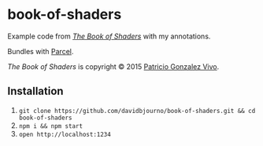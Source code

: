 # book-of-shaders

Example code from _[The Book of Shaders](https://thebookofshaders.com/)_ with my annotations.

Bundles with [Parcel](https://parceljs.org/).

_The Book of Shaders_ is copyright © 2015 [Patricio Gonzalez Vivo](http://www.patriciogonzalezvivo.com/).

## Installation

1. `git clone https://github.com/davidbjourno/book-of-shaders.git && cd book-of-shaders`
2. `npm i && npm start`
3. `open http://localhost:1234`
